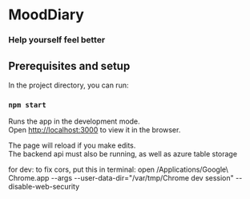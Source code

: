 # MoodDiary

### Help yourself feel better

## Prerequisites and setup

In the project directory, you can run:

### `npm start`

Runs the app in the development mode.\
Open [http://localhost:3000](http://localhost:3000) to view it in the browser.

The page will reload if you make edits.\
The backend api must also be running, as well as azure table storage

for dev:
to fix cors, put this in terminal:
open /Applications/Google\ Chrome.app --args --user-data-dir="/var/tmp/Chrome dev session" --disable-web-security
